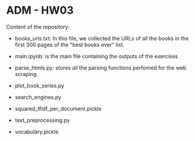 # ADM - HW03

Content of the repository:

* books_urls.txt: In this file, we collected the URLs of all the books in the first 300 pages of the "best books ever" list.

* main.ipynb: is the main file containing the outputs of the exercises
* parse_htmls.py: stores all the parsing functions perfomed for the web scraping  
* plot_book_series.py
* search_engines.py
* squared_tfidf_per_document.pickle
* text_preprocessing.py
* vocabulary.pickle
